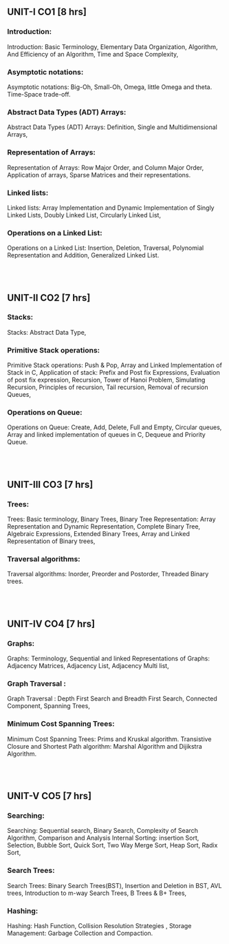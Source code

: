 ## UNIT-I CO1 [8 hrs]

### Introduction:

Introduction: Basic Terminology,
Elementary Data Organization,
Algorithm, And Efficiency of an Algorithm,
Time and Space Complexity,

### Asymptotic notations:

Asymptotic notations: Big-Oh, Small-Oh, Omega, little Omega and theta.
Time-Space trade-off.

### Abstract Data Types (ADT) Arrays:

Abstract Data Types (ADT) Arrays: Definition,
Single and Multidimensional Arrays,

### Representation of Arrays:

Representation of Arrays: Row Major Order, and Column Major Order,
Application of arrays,
Sparse Matrices and their representations.

### Linked lists:

Linked lists: Array Implementation and Dynamic Implementation of Singly Linked Lists,
Doubly Linked List,
Circularly Linked List,

### Operations on a Linked List:

Operations on a Linked List: Insertion, Deletion, Traversal, Polynomial Representation and Addition,
Generalized Linked List.

<br>
<br>

## UNIT-II CO2 [7 hrs]

### Stacks:

Stacks: Abstract Data Type,

### Primitive Stack operations:

Primitive Stack operations: Push & Pop,
Array and Linked Implementation of Stack in C,
Application of stack: Prefix and Post fix Expressions,
Evaluation of post fix expression,
Recursion,
Tower of Hanoi Problem,
Simulating Recursion,
Principles of recursion,
Tail recursion,
Removal of recursion Queues,

### Operations on Queue:

Operations on Queue: Create, Add, Delete, Full and Empty, Circular queues,
Array and linked implementation of queues in C,
Dequeue and Priority Queue.

<br>
<br>

## UNIT-III CO3 [7 hrs]

### Trees:

Trees: Basic terminology,
Binary Trees,
Binary Tree Representation: Array Representation and Dynamic Representation,
Complete Binary Tree,
Algebraic Expressions,
Extended Binary Trees,
Array and Linked Representation of Binary trees,

### Traversal algorithms:

Traversal algorithms: Inorder, Preorder and Postorder, Threaded Binary trees.

<br>
<br>

## UNIT-IV CO4 [7 hrs]

### Graphs:

Graphs: Terminology,
Sequential and linked Representations of Graphs: Adjacency Matrices, Adjacency List, Adjacency Multi list,

### Graph Traversal :

Graph Traversal : Depth First Search and Breadth First Search,
Connected Component,
Spanning Trees,

### Minimum Cost Spanning Trees:

Minimum Cost Spanning Trees: Prims and Kruskal algorithm.
Transistive Closure and Shortest Path algorithm: Marshal Algorithm and Dijikstra Algorithm.

<br>
<br>

## UNIT-V CO5 [7 hrs]

### Searching:

Searching: Sequential search,
Binary Search,
Complexity of Search Algorithm,
Comparison and Analysis Internal Sorting: insertion Sort, Selection, Bubble Sort, Quick Sort,
Two Way Merge Sort, Heap Sort, Radix Sort,

### Search Trees:

Search Trees: Binary Search Trees(BST),
Insertion and Deletion in BST,
AVL trees,
Introduction to m-way Search Trees,
B Trees & B+ Trees,

### Hashing:

Hashing: Hash Function, Collision Resolution Strategies ,
Storage Management: Garbage Collection and Compaction.
